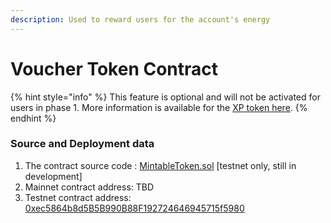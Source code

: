 ```yaml
---
description: Used to reward users for the account's energy
---
```


# Voucher Token Contract

{% hint style="info" %}
This feature is optional and will not be activated for users in phase 1. More information is available for the [XP token  here](../../in-development/energy-token/).
{% endhint %}

### Source and Deployment data

1. The contract source code : [MintableToken.sol](https://github.com/zkBob/pool-evm-single-l1/blob/main/contracts/Pool.sol) \[testnet only, still in development]
2. Mainnet contract address: TBD
3. Testnet contract address: [0xec5864b8d5B5B990B88F192724646945715f5980](https://kovan.etherscan.io/address/0xec5864b8d5B5B990B88F192724646945715f5980)
